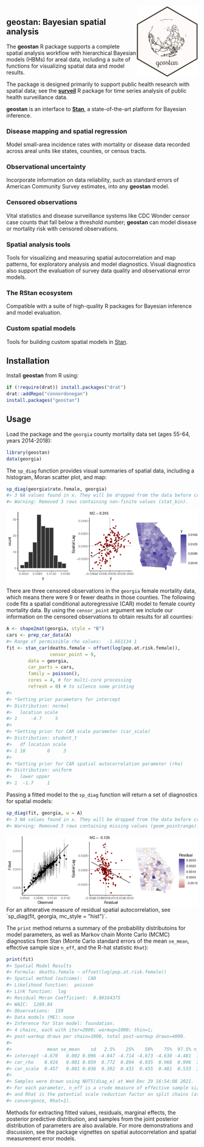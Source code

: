 
<!-- README.md is generated from README.Rmd. Please edit that file -->

<img src="man/figures/logo.png" align="right" width="160" />

## geostan: Bayesian spatial analysis

The **geostan** R package supports a complete spatial analysis workflow
with hierarchical Bayesian models (HBMs) for areal data, including a
suite of functions for visualizing spatial data and model results.

The package is designed primarily to support public health research with
spatial data; see the
[**surveil**](https://connordonegan.github.io/surveil/) R package for
time series analysis of public health surveillance data.

**geostan** is an interface to [**Stan**](https://mc-stan.org), a
state-of-the-art platform for Bayesian inference.

### Disease mapping and spatial regression

Model small-area incidence rates with mortality or disease data recorded
across areal units like states, counties, or census tracts.

### Observational uncertainty

Incorporate information on data reliability, such as standard errors of
American Community Survey estimates, into any **geostan** model.

### Censored observations

Vital statistics and disease surveillance systems like CDC Wonder censor
case counts that fall below a threshold number; **geostan** can model
disease or mortality risk with censored observations.

### Spatial analysis tools

Tools for visualizing and measuring spatial autocorrelation and map
patterns, for exploratory analysis and model diagnostics. Visual
diagnostics also support the evaluation of survey data quality and
observational error models.

### The RStan ecosystem

Compatible with a suite of high-quality R packages for Bayesian
inference and model evaluation.

### Custom spatial models

Tools for building custom spatial models in
[Stan](https://mc-stan.org/).

## Installation

Install **geostan** from R using:

``` r
if (!require(drat)) install.packages("drat")
drat::addRepo("connordonegan")
install.packages("geostan")
```

## Usage

Load the package and the `georgia` county mortality data set (ages
55-64, years 2014-2018):

``` r
library(geostan)
data(georgia)
```

The `sp_diag` function provides visual summaries of spatial data,
including a histogram, Moran scatter plot, and map:

``` r
sp_diag(georgia$rate.female, georgia)
#> 3 NA values found in x. They will be dropped from the data before creating the Moran plot. If matrix w was row-standardized, it no longer is. To address this, you can use a binary connectivity matrix, using style = 'B' in shape2mat.
#> Warning: Removed 3 rows containing non-finite values (stat_bin).
```

<img src="man/figures/README-unnamed-chunk-3-1.png" style="display: block; margin: auto;" />

There are three censored observations in the `georgia` female mortality
data, which means there were 9 or fewer deaths in those counties. The
following code fits a spatial conditional autoregressive (CAR) model to
female county mortality data. By using the `censor_point` argument we
include our information on the censored observations to obtain results
for all counties:

``` r
A <- shape2mat(georgia, style = "B")
cars <- prep_car_data(A)
#> Range of permissible rho values:  -1.661134 1
fit <- stan_car(deaths.female ~ offset(log(pop.at.risk.female)),
                censor_point = 9,
        data = georgia,
        car_parts = cars,
        family = poisson(),
        cores = 4, # for multi-core processing
        refresh = 0) # to silence some printing
#> 
#> *Setting prior parameters for intercept
#> Distribution: normal
#>   location scale
#> 1     -4.7     5
#> 
#> *Setting prior for CAR scale parameter (car_scale)
#> Distribution: student_t
#>   df location scale
#> 1 10        0     3
#> 
#> *Setting prior for CAR spatial autocorrelation parameter (rho)
#> Distribution: uniform
#>   lower upper
#> 1  -1.7     1
```

Passing a fitted model to the `sp_diag` function will return a set of
diagnostics for spatial models:

``` r
sp_diag(fit, georgia, w = A)
#> 3 NA values found in x. They will be dropped from the data before creating the Moran plot. If matrix w was row-standardized, it no longer is. To address this, you can use a binary connectivity matrix, using style = 'B' in shape2mat.
#> Warning: Removed 3 rows containing missing values (geom_pointrange).
```

<img src="man/figures/README-unnamed-chunk-5-1.png" style="display: block; margin: auto;" />
For an altnerative measure of residual spatial autocorrelation, see
`sp_diag(fit, georgia, mc_style = "hist")`.

The `print` method returns a summary of the probability distributoins
for model parameters, as well as Markov chain Monte Carlo (MCMC)
diagnostics from Stan (Monte Carlo standard errors of the mean
`se_mean`, effective sample size `n_eff`, and the R-hat statistic
`Rhat`):

``` r
print(fit)
#> Spatial Model Results 
#> Formula: deaths.female ~ offset(log(pop.at.risk.female))
#> Spatial method (outcome):  CAR 
#> Likelihood function:  poisson 
#> Link function:  log 
#> Residual Moran Coefficient:  0.00164375 
#> WAIC:  1289.84 
#> Observations:  159 
#> Data models (ME): none
#> Inference for Stan model: foundation.
#> 4 chains, each with iter=2000; warmup=1000; thin=1; 
#> post-warmup draws per chain=1000, total post-warmup draws=4000.
#> 
#>             mean se_mean    sd   2.5%    25%    50%    75%  97.5% n_eff  Rhat
#> intercept -4.670   0.002 0.096 -4.847 -4.714 -4.673 -4.630 -4.481  1825 1.002
#> car_rho    0.924   0.001 0.059  0.772  0.894  0.935  0.968  0.996  3123 0.999
#> car_scale  0.457   0.001 0.036  0.392  0.431  0.455  0.481  0.533  3965 0.999
#> 
#> Samples were drawn using NUTS(diag_e) at Wed Dec 29 16:54:08 2021.
#> For each parameter, n_eff is a crude measure of effective sample size,
#> and Rhat is the potential scale reduction factor on split chains (at 
#> convergence, Rhat=1).
```

Methods for extracting fitted values, residuals, marginal effects, the
posterior predictive distribution, and samples from the joint posterior
distribution of parameters are also available. For more demonstrations
and discussion, see the package vignettes on spatial autocorrelation and
spatial measurement error models.
